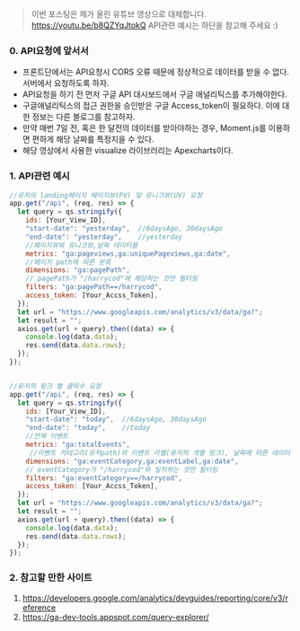 > 이번 포스팅은 제가 올린 유튜브 영상으로 대체합니다.
> https://youtu.be/b8QZYqJtokQ
> API관련 예시는 하단을 참고해 주세요 :)


### 0. API요청에 앞서서
+ 프론트단에서는 API요청시 CORS 오류 때문에 정상적으로 데이터를 받을 수 없다. 서버에서 요청하도록 하자.
+ API요청을 하기 전 먼저 구글 API 대시보드에서 구글 애널리틱스를 추가해야한다.
+ 구글애널리틱스의 접근 권한을 승인받은 구글 Access_token이 필요하다. 이에 대한 정보는 다른 블로그를 참고하자.
+ 만약 매번 7일 전, 혹은 한 달전의 데이터를 받아야하는 경우, Moment.js를 이용하면 편하게 해당 날짜를 특정지을 수 있다.
+ 해당 영상에서 사용한 visualize 라이브러리는 Apexcharts이다.


### 1. API관련 예시
```js
//유저의 landing페이지 페이지뷰(PV) 및 유니크뷰(UV) 요청
app.get("/api", (req, res) => {
  let query = qs.stringify({
    ids: [Your_View_ID],
    "start-date": "yesterday",  //6daysAgo, 30daysAgo
    "end-date": "yesterday",    //yesterday
    //페이지뷰와 유니크뷰,날짜 데이터를
    metrics: "ga:pageviews,ga:uniquePageviews,ga:date",  
    //페이지 path에 따른 분류
    dimensions: "ga:pagePath", 
    // pagePath가 "/harrycod"에 해당하는 것만 필터링
    filters: "ga:pagePath==/harrycod",  
    access_token: [Your_Accss_Token],
  });
  let url = "https://www.googleapis.com/analytics/v3/data/ga?";
  let result = "";
  axios.get(url + query).then((data) => {
    console.log(data.data);
    res.send(data.data.rows);
  });
});


//유저의 링크 별 클릭수 요청
app.get("/api", (req, res) => {
  let query = qs.stringify({
    ids: [Your_View_ID], 
    "start-date": "today",  //6daysAgo, 30daysAgo
    "end-date": "today",    //today
    //전체 이벤트
    metrics: "ga:totalEvents",  
     //이벤트 카테고리(유저path)와 이벤트 라벨(유저의 개별 링크), 날짜에 따른 데이터
    dimensions: "ga:eventCategory,ga:eventLabel,ga:date", 
    // eventCategory가 "/harrycod"와 일치하는 것만 필터링  
    filters: "ga:eventCategory==/harrycod",  
    access_token: [Your_Accss_Token],
  });
  let url = "https://www.googleapis.com/analytics/v3/data/ga?";
  let result = "";
  axios.get(url + query).then((data) => {
    console.log(data.data);
    res.send(data.data.rows);
  });
});

```

### 2. 참고할 만한 사이트

1. https://developers.google.com/analytics/devguides/reporting/core/v3/reference
2. https://ga-dev-tools.appspot.com/query-explorer/